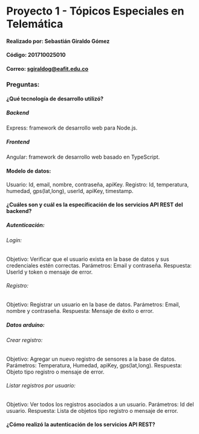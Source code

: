 # Proyecto 1 - Tópicos Especiales en Telemática

#### Realizado por: Sebastián Giraldo Gómez
#### Código: 201710025010
#### Correo: sgiraldog@eafit.edu.co


### Preguntas:

#### ¿Qué tecnología de desarrollo utilizó?

##### Backend
Express: framework de desarrollo web para Node.js.

##### Frontend
Angular: framework de desarrollo web basado en TypeScript.

#### Modelo de datos:

Usuario: Id, email, nombre, contraseña, apiKey.
Registro: Id, temperatura, humedad, gps(lat,long), userId, apiKey, timestamp.

#### ¿Cuáles son y cuál es la específicación de los servicios API REST del backend?

##### Autenticación:

###### Login:
Objetivo: Verificar que el usuario exista en la base de datos y sus credenciales estén correctas.
Parámetros: Email y contraseña.
Respuesta: UserId y token o mensaje de error.

###### Registro:
Objetivo: Registrar un usuario en la base de datos.
Parámetros: Email, nombre y contraseña.
Respuesta: Mensaje de éxito o error.


##### Datos arduíno:

###### Crear registro:
Objetivo: Agregar un nuevo registro de sensores a la base de datos.
Parámetros: Temperatura, Humedad, apiKey, gps(lat,long).
Respuesta: Objeto tipo registro o mensaje de error.

###### Listar registros por usuario:
Objetivo: Ver todos los registros asociados a un usuario.
Parámetros: Id del usuario.
Respuesta: Lista de objetos tipo registro o mensaje de error.

#### ¿Cómo realizó la autenticación de los servicios API REST?



